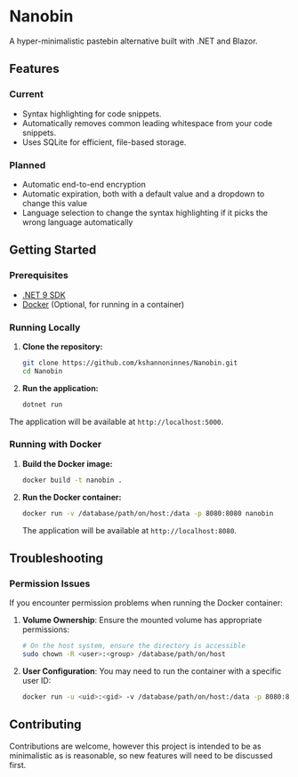 # Nanobin

A hyper-minimalistic pastebin alternative built with .NET and Blazor.

## Features

### Current
- Syntax highlighting for code snippets.
- Automatically removes common leading whitespace from your code snippets.
- Uses SQLite for efficient, file-based storage.

### Planned
- Automatic end-to-end encryption
- Automatic expiration, both with a default value and a dropdown to change this value
- Language selection to change the syntax highlighting if it picks the wrong language automatically

## Getting Started

### Prerequisites

- [.NET 9 SDK](https://dotnet.microsoft.com/download/dotnet/9.0)
- [Docker](https://www.docker.com/get-started) (Optional, for running in a container)

### Running Locally

1.  **Clone the repository:**
    ```bash
    git clone https://github.com/kshannoninnes/Nanobin.git
    cd Nanobin
    ```

2.  **Run the application:**
    ```bash
    dotnet run
    ```

The application will be available at `http://localhost:5000`.

### Running with Docker

1. **Build the Docker image:**
   ```bash
   docker build -t nanobin .
   ```

2. **Run the Docker container:**
   ```bash
   docker run -v /database/path/on/host:/data -p 8080:8080 nanobin
   ```

   The application will be available at `http://localhost:8080`.

## Troubleshooting

### Permission Issues

If you encounter permission problems when running the Docker container:

1. **Volume Ownership**: Ensure the mounted volume has appropriate permissions:
   ```bash
   # On the host system, ensure the directory is accessible
   sudo chown -R <user>:<group> /database/path/on/host
   ```

2. **User Configuration**: You may need to run the container with a specific user ID:
   ```bash
   docker run -u <uid>:<gid> -v /database/path/on/host:/data -p 8080:8080 nanobin
   ```

## Contributing

Contributions are welcome, however this project is intended to be as minimalistic as is reasonable, so new features will need to be discussed first.
